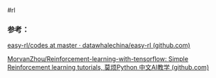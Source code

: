 #rl

### 参考：

[easy-rl/codes at master · datawhalechina/easy-rl (github.com)](https://github.com/datawhalechina/easy-rl/tree/master/codes)

[MorvanZhou/Reinforcement-learning-with-tensorflow: Simple Reinforcement learning tutorials, 莫烦Python 中文AI教学 (github.com)](https://github.com/MorvanZhou/Reinforcement-learning-with-tensorflow)

